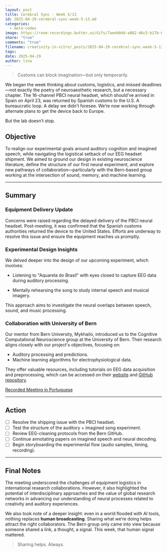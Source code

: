 ```yaml
---
layout: post
title: Cerebral Sync - Week 5/13
id: 2025-04-29-cerebral-sync-week-5-13.md
categories:
  - meta-codex
image: https://room-recordings.butter.us/Gifs/7aeeb0dd-a082-46c5-b17b-684b25382467/output_0.gif
share: "true"
comments: "true"
filename: creativity-in-vitro/_posts/2025-04-29-cerebral-sync-week-5-13.md
tags: 
date: 2025-04-29
author: lina
---
```


> Customs can block imagination—but only temporarily.


We began the week thinking about customs, logistics, and missed deadlines—not exactly the poetry of neuroaesthetic research, but a necessary chapter. The 16-channel PBCI neural headset, which should’ve arrived in Spain on April 23, was returned by Spanish customs to the U.S. A bureaucratic loop. A delay we didn’t foresee. We’re now working through alternate plans to get the device back to Europe.

But the lab doesn’t stop.

## Objective

To realign our experimental goals around auditory cognition and imagined speech, while navigating the logistical setback of our EEG headset shipment. We aimed to ground our design in existing neuroscience literature, define the structure of our first neural experiment, and explore new pathways of collaboration—particularly with the Bern-based group working at the intersection of sound, memory, and machine learning.

---
## Summary

### Equipment Delivery Update

Concerns were raised regarding the delayed delivery of the PBCI neural headset. Post-meeting, it was confirmed that the Spanish customs authorities returned the device to the United States. Efforts are underway to resolve this issue and ensure the equipment reaches us promptly.​

### Experimental Design Insights

We delved deeper into the design of our upcoming experiment, which involves:​

- Listening to "Aquarela do Brasil" with eyes closed to capture EEG data during auditory processing.​
    
- Mentally rehearsing the song to study internal speech and musical imagery.
    

This approach aims to investigate the neural overlaps between speech, sound, and music processing.​

### Collaboration with University of Bern

Our mentor from Bern University, Mykhailo, introduced us to the Cognitive Computational Neuroscience group at the University of Bern. Their research aligns closely with our project's objectives, focusing on:​

- Auditory processing and predictions.​
- Machine learning algorithms for electrophysiological data.​

They offer valuable resources, including tutorials on EEG data acquisition and preprocessing, which can be accessed on their [website](https://neuro.inf.unibe.ch/) and [GitHub repository](https://github.com/unibe-cns).​


[Recorded Meeting in Portuguese](https://share.butter.us/recap/caf8a5dc-f41c-4d5a-b871-0028e99740da)

---
## Action

- [ ]  Resolve the shipping issue with the PBCI headset.
- [ ] Test the structure of the auditory + imagined song experiment.
- [ ] Review EEG-cleaning protocols from the Bern GitHub.
- [ ] Continue annotating papers on imagined speech and neural decoding.
- [ ] Begin storyboarding the experimental flow (audio samples, timing, recording).

---
## Final Notes

The meeting underscored the challenges of equipment logistics in international research collaborations. However, it also highlighted the potential of interdisciplinary approaches and the value of global research networks in advancing our understanding of neural processes related to creativity and auditory experiences.

We also took note of a deeper insight: even in a world flooded with AI tools, nothing replaces **human broadcasting**. Sharing what we’re doing helps attract the right collaborators. The Bern group only came into view because someone shared a link, a thought, a signal. This week, that human signal mattered.

> Sharing helps. Always.

